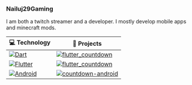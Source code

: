 ### Nailuj29Gaming

I am both a twitch streamer and a developer. I mostly develop mobile apps and minecraft mods.
<!-- START OF PROFILE STACK, DO NOT REMOVE -->
| 💻 **Technology** | 🚀 **Projects** |
|-|-|
| [![Dart](https://img.shields.io/static/v1?label=&message=Dart&color=52C0F2&logo=dart&logoColor=FFFFFF)](https://dart.dev/) | [![flutter_countdown](https://img.shields.io/static/v1?label=flutter_countdown%20%28WIP%29&message=%20&color=000605&logo=github&logoColor=white&labelColor=000605)](https://github.com/nailuj29gaming/flutter_countdown) |
| [![Flutter](https://img.shields.io/static/v1?label=&message=Flutter&color=52C0F2&logo=flutter&logoColor=FFFFFF)](https://flutter.dev/) | [![flutter_countdown](https://img.shields.io/static/v1?label=flutter_countdown%20%28WIP%29&message=%20&color=000605&logo=github&logoColor=white&labelColor=000605)](https://github.com/nailuj29gaming/flutter_countdown) |
| [![Android](https://img.shields.io/static/v1?label=&message=Android&color=3DDC84&logo=android&logoColor=FFFFFF)](https://developer.android.com) | [![countdown-android](https://img.shields.io/static/v1?label=countdown-android&message=%20&color=000605&logo=github&logoColor=white&labelColor=000605)](https://github.com/nailuj29gaming/countdown-android) |
<!-- END OF PROFILE STACK, DO NOT REMOVE -->